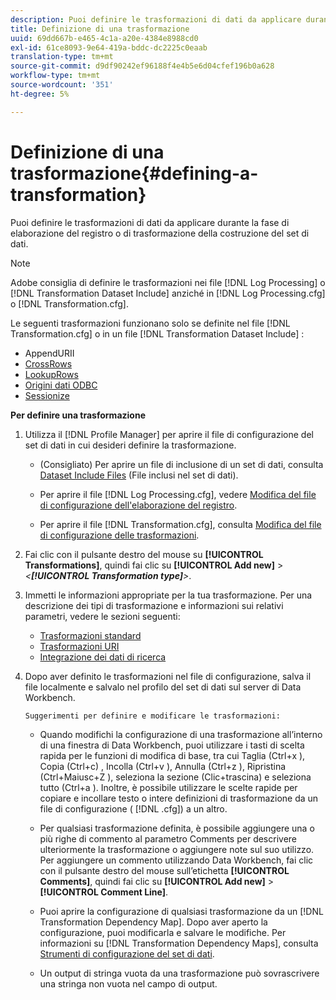 ```yaml
---
description: Puoi definire le trasformazioni di dati da applicare durante la fase di elaborazione del registro o di trasformazione della costruzione del set di dati.
title: Definizione di una trasformazione
uuid: 69dd667b-e465-4c1a-a20e-4384e8988cd0
exl-id: 61ce8093-9e64-419a-bddc-dc2225c0eaab
translation-type: tm+mt
source-git-commit: d9df90242ef96188f4e4b5e6d04cfef196b0a628
workflow-type: tm+mt
source-wordcount: '351'
ht-degree: 5%

---
```


# Definizione di una trasformazione{#defining-a-transformation}

Puoi definire le trasformazioni di dati da applicare durante la fase di elaborazione del registro o di trasformazione della costruzione del set di dati.

>[!NOTE]
>
>Adobe consiglia di definire le trasformazioni nei file [!DNL Log Processing] o [!DNL Transformation Dataset Include] anziché in [!DNL Log Processing.cfg] o [!DNL Transformation.cfg].

Le seguenti trasformazioni funzionano solo se definite nel file [!DNL Transformation.cfg] o in un file [!DNL Transformation Dataset Include] :

* [](../../../home/c-dataset-const-proc/c-data-trans/c-transf-types/c-uri-transf/c-appenduri.md#concept-a0df05dd958645bf8219fc7b0b675ee4)AppendURII
* [CrossRows](../../../home/c-dataset-const-proc/c-data-trans/c-transf-types/c-standard-transf/c-crossrows.md#concept-fcace08804f54db397ed631cc13ff4f2)
* [LookupRows](../../../home/c-dataset-const-proc/c-data-trans/c-transf-types/c-standard-transf/c-lookuprows.md#concept-4bd9a1f13ee243e592a6a0008053134f)
* [Origini dati ODBC](../../../home/c-dataset-const-proc/c-log-proc-config-file/c-odbc-data-sources.md#concept-5f2cf635081d44beab826ef5ec8cf4e3)
* [Sessionize](../../../home/c-dataset-const-proc/c-data-trans/c-transf-types/c-standard-transf/c-sessionize.md#concept-b1af95c8cba34b248f86de883d914bc0)

**Per definire una trasformazione**

1. Utilizza il [!DNL Profile Manager] per aprire il file di configurazione del set di dati in cui desideri definire la trasformazione.

   * (Consigliato) Per aprire un file di inclusione di un set di dati, consulta [Dataset Include Files](../../../home/c-dataset-const-proc/c-dataset-inc-files/c-abt-dataset-inc-files.md) (File inclusi nel set di dati).
   * Per aprire il file [!DNL Log Processing.cfg], vedere [Modifica del file di configurazione dell&#39;elaborazione del registro](../../../home/c-dataset-const-proc/c-log-proc-config-file/t-edit-log-proc-config-file.md#task-6a2fa1b735cb4eefad730f0a3a7858e5).

   * Per aprire il file [!DNL Transformation.cfg], consulta [Modifica del file di configurazione delle trasformazioni](../../../home/c-dataset-const-proc/c-trans-config-file/t-edit-trans-config-file.md#task-cfef4142c1bf4437a669d1fdc75cabbc).

1. Fai clic con il pulsante destro del mouse su **[!UICONTROL Transformations]**, quindi fai clic su **[!UICONTROL Add new]** > *&lt;**[!UICONTROL Transformation type]**>*.
1. Immetti le informazioni appropriate per la tua trasformazione. Per una descrizione dei tipi di trasformazione e informazioni sui relativi parametri, vedere le sezioni seguenti:

   * [Trasformazioni standard](../../../home/c-dataset-const-proc/c-data-trans/c-transf-types/c-standard-transf/c-standard-transf.md#concept-25f4bdbf8fe74c4aaeb2fcd226243886)
   * [Trasformazioni URI](../../../home/c-dataset-const-proc/c-data-trans/c-transf-types/c-uri-transf/c-uri-transf.md#concept-2dfa0ffcd83d4fb69c1f42ad50dea125)
   * [Integrazione dei dati di ricerca](../../../home/c-dataset-const-proc/c-data-trans/c-int-lookup-data/c-int-lookup-data.md#concept-08ff70769a464f50ab14299a344f05c7)

1. Dopo aver definito le trasformazioni nel file di configurazione, salva il file localmente e salvalo nel profilo del set di dati sul server di Data Workbench.

       Suggerimenti per definire e modificare le trasformazioni:
   
   * Quando modifichi la configurazione di una trasformazione all’interno di una finestra di Data Workbench, puoi utilizzare i tasti di scelta rapida per le funzioni di modifica di base, tra cui Taglia (Ctrl+x ), Copia (Ctrl+c) , Incolla (Ctrl+v ), Annulla (Ctrl+z ), Ripristina (Ctrl+Maiusc+Z ), seleziona la sezione (Clic+trascina) e seleziona tutto (Ctrl+a ). Inoltre, è possibile utilizzare le scelte rapide per copiare e incollare testo o intere definizioni di trasformazione da un file di configurazione ( [!DNL .cfg]) a un altro.
   * Per qualsiasi trasformazione definita, è possibile aggiungere una o più righe di commento al parametro Comments per descrivere ulteriormente la trasformazione o aggiungere note sul suo utilizzo. Per aggiungere un commento utilizzando Data Workbench, fai clic con il pulsante destro del mouse sull’etichetta **[!UICONTROL Comments]**, quindi fai clic su **[!UICONTROL Add new]** > **[!UICONTROL Comment Line]**.

   * Puoi aprire la configurazione di qualsiasi trasformazione da un [!DNL Transformation Dependency Map]. Dopo aver aperto la configurazione, puoi modificarla e salvare le modifiche. Per informazioni su [!DNL Transformation Dependency Maps], consulta [Strumenti di configurazione del set di dati](../../../home/c-dataset-const-proc/c-dataset-config-tools/c-dataset-config-tools.md#concept-6e058b7691834cf79dcfd1573f78d4f5).

   * Un output di stringa vuota da una trasformazione può sovrascrivere una stringa non vuota nel campo di output.
